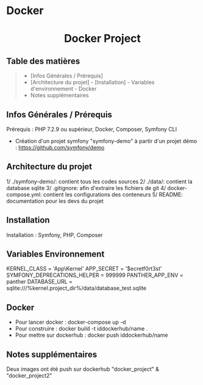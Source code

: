 # Docker
<p align="center">
  <h1 align="center">Docker Project</h1>
</p>

## Table des matières
>   * [Infos Générales / Prérequis]
>   * [Architecture du projet]
	- [Installation]
		- Variables d'environnement
		- Docker
>	* Notes supplémentaires

## Infos Générales / Prérequis
Prérequis : PHP 7.2.9 ou supérieur, Docker, Composer, Symfony CLI

- Création d'un projet symfony "symfony-demo" à partir d'un projet démo :
https://github.com/symfony/demo

## Architecture du projet
1/ ./symfony-demo/: contient tous les codes sources
2/ ./data/: contient la database sqlite
3/ .gitignore: afin d'extraire les fichiers de git
4/ docker-compose.yml: contient les configurations des conteneurs
5/ README: documentation pour les devs du projet

## Installation
Installation : Symfony, PHP, Composer

## Variables Environnement
KERNEL_CLASS = 'App\Kernel'
APP_SECRET = '$ecretf0rt3st'
SYMFONY_DEPRECATIONS_HELPER = 999999
PANTHER_APP_ENV = panther
DATABASE_URL = sqlite:///%kernel.project_dir%/data/database_test.sqlite

## Docker
- Pour lancer docker : docker-compose up -d
- Pour construire : docker build -t iddockerhub/name .
- Pour mettre sur dockerhub : docker push iddockerhub/name

## Notes supplémentaires
Deux images ont été push sur dockerhub "docker_project" & "docker_project2"
